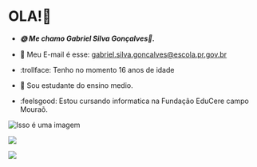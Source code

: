 # OLA!:wave:
- ***:sun_with_face: Me chamo Gabriel Silva Gonçalves:crescent_moon:.***

- :calling: Meu E-mail é esse: gabriel.silva.goncalves@escola.pr.gov.br
- :trollface: Tenho no momento 16 anos de idade
- :orange_book: Sou estudante do ensino medio.
- :feelsgood: Estou cursando informatica na Fundação EduCere campo Mouraõ.

![Isso é uma imagem](https://i.imgflip.com/32p9tl.jpg)

![](https://img.shields.io/badge/Scratch-4D97FF?style=for-the-badge&logo=Scratch&logoColor=white)

![](https://img.shields.io/badge/JavaScript-323330?style=for-the-badge&logo=javascript&logoColor=F7DF1E)
